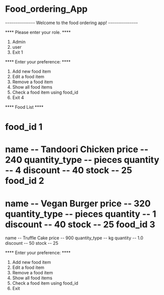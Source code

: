 # Food_ordering_App


---------------  Welcome to the food ordering app!  ---------------

 **** Please enter your role.  ****
1. Admin 
2. user 
3. Exit 
1

 **** Enter your preference:  ****
 
1. Add new food item 
2. Edit a food item 
3. Remove a food item 
4. Show all food items 
5. Check a food item using food_id 
6. Exit 
4
 

  ****  Food List  ****  


food_id 1
=========
name  --  Tandoori Chicken
price  --  240
quantity_type  --  pieces
quantity  --  4
discount  --  40
stock  --  25
food_id 2
=========
name  --  Vegan Burger
price  --  320
quantity_type  --  pieces
quantity  --  1
discount  --  40
stock  --  25
food_id 3
=========
name  --  Truffle Cake
price  --  900
quantity_type  --  kg
quantity  --  1.0
discount  --  50
stock  --  25

 **** Enter your preference:  ****
 
1. Add new food item 
2. Edit a food item 
3. Remove a food item 
4. Show all food items 
5. Check a food item using food_id 
6. Exit 
